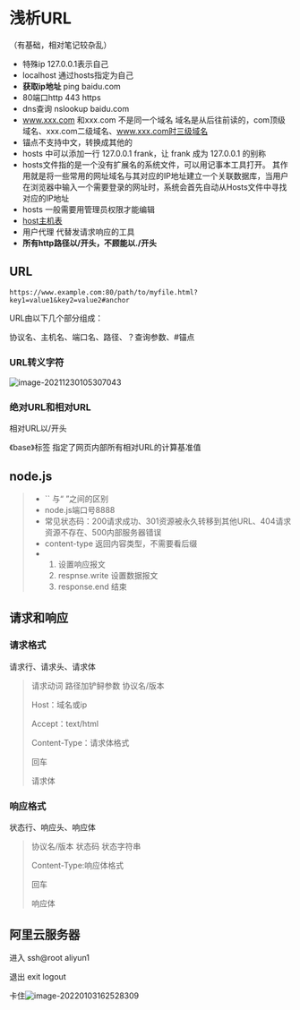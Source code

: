 # 浅析URL
（有基础，相对笔记较杂乱）
* 特殊ip 127.0.0.1表示自己
* localhost 通过hosts指定为自己
* **获取ip地址**
  ping baidu.com
* 80端口http 443 https
* dns查询 nslookup  baidu.com
* www.xxx.com 和xxx.com 不是同一个域名
  域名是从后往前读的，com顶级域名、xxx.com二级域名、www.xxx.com时三级域名
* 锚点不支持中文，转换成其他的
* hosts 中可以添加一行 127.0.0.1 frank，让 frank 成为 127.0.0.1 的别称
* hosts文件指的是一个没有扩展名的系统文件，可以用记事本工具打开。 其作用就是将一些常用的网址域名与其对应的IP地址建立一个关联数据库，当用户在浏览器中输入一个需要登录的网址时，系统会首先自动从Hosts文件中寻找对应的IP地址
* hosts 一般需要用管理员权限才能编辑
* [host主机表](https://zh.wikipedia.org/wiki/Hosts%E6%96%87%E4%BB%B6)
* 用户代理 代替发请求响应的工具
* **所有http路径以/开头，不顾能以./开头**

## URL

~~~
https://www.example.com:80/path/to/myfile.html?key1=value1&key2=value2#anchor
~~~

URL由以下几个部分组成：

协议名、主机名、端口名、路径、？查询参数、#锚点

### URL转义字符

![image-20211230105307043](C:\Users\A\AppData\Roaming\Typora\typora-user-images\image-20211230105307043.png)

### 绝对URL和相对URL

相对URL以/开头

《base》标签 指定了网页内部所有相对URL的计算基准值

## node.js

> * `` 与“ ”之间的区别
> * node.js端口号8888
> * 常见状态码：200请求成功、301资源被永久转移到其他URL、404请求资源不存在、500内部服务器错误
> * content-type 返回内容类型，不需要看后缀
> * 1. 设置响应报文
>   2. respnse.write 设置数据报文
>   3. response.end 结束

## 请求和响应

### 请求格式

请求行、请求头、请求体

> 请求动词 路径加铲鲟参数 协议名/版本
>
> Host：域名或ip
>
> Accept：text/html
>
> Content-Type：请求体格式
>
> 回车
>
> 请求体

### 响应格式

状态行、响应头、响应体

> 协议名/版本 状态码 状态字符串
>
> Content-Type:响应体格式
>
> 回车
>
> 响应体

## 阿里云服务器

进入 ssh@root aliyun1

退出 exit logout

卡住![image-20220103162528309](C:\Users\A\AppData\Roaming\Typora\typora-user-images\image-20220103162528309.png)

